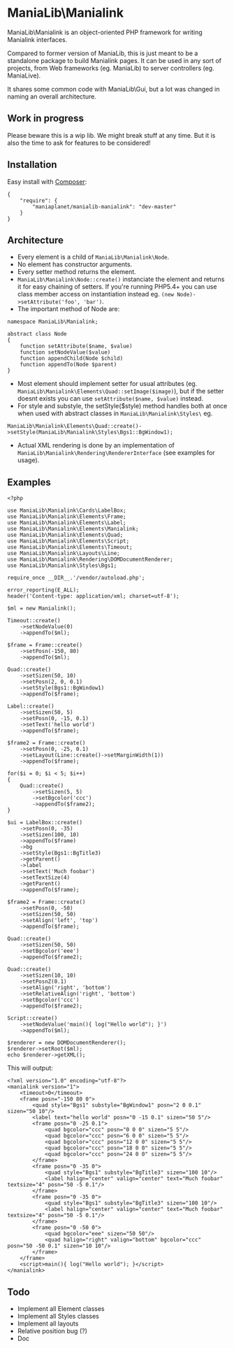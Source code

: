 ManiaLib\Manialink
===================================================

ManiaLib\Manialink is an object-oriented PHP framework for writing Manialink interfaces.

Compared to former version of ManiaLib, this is just meant to be a standalone package to build Manialink pages.
It can be used in any sort of projects, from Web frameworks (eg. ManiaLib) to server controllers (eg. ManiaLive).

It shares some common code with ManiaLib\Gui, but a lot was changed in naming an overall architecture.

Work in progress
-----------------------------

Please beware this is a wip lib. We might break stuff at any time. But it is also the time to ask for features to be considered!

Installation
-----------------------------

Easy install with [Composer](https://getcomposer.org/):

```
{
	"require": {
        "maniaplanet/manialib-manialink": "dev-master"
    }
}
```

Architecture
-----------------------------

 * Every element is a child of `ManiaLib\Manialink\Node`.
 * No element has constructor arguments.
 * Every setter method returns the element.
 * `ManiaLib\Manialink\Node::create()` instanciate the element and returns it for easy chaining of setters. If you're running PHP5.4+ you can use class member access on instantiation instead eg. `(new Node)->setAttribute('foo', 'bar')`.
 * The important method of Node are:

```
namespace ManiaLib\Manialink;

abstract class Node
{
	function setAttribute($name, $value)
	function setNodeValue($value)
	function appendChild(Node $child)
	function appendTo(Node $parent)
}
```

 * Most element should implement setter for usual attributes (eg. `ManiaLib\Manialink\Elements\Quad::setImage($image)`), but if the setter doesnt exists you can use `setAttribute($name, $value)` instead.
 * For style and substyle, the setStyle($style) method handles both at once when used with abstract classes in `ManiaLib\Manialink\Styles\` eg.
```
ManiaLib\Manialink\Elements\Quad::create()->setStyle(ManiaLib\Manialink\Styles\Bgs1::BgWindow1);
```
 * Actual XML rendering is done by an implementation of `ManiaLib\Manialink\Rendering\RendererInterface` (see examples for usage).

Examples
-----------------------------

```
<?php

use ManiaLib\Manialink\Cards\LabelBox;
use ManiaLib\Manialink\Elements\Frame;
use ManiaLib\Manialink\Elements\Label;
use ManiaLib\Manialink\Elements\Manialink;
use ManiaLib\Manialink\Elements\Quad;
use ManiaLib\Manialink\Elements\Script;
use ManiaLib\Manialink\Elements\Timeout;
use ManiaLib\Manialink\Layouts\Line;
use ManiaLib\Manialink\Rendering\DOMDocumentRenderer;
use ManiaLib\Manialink\Styles\Bgs1;

require_once __DIR__.'/vendor/autoload.php';

error_reporting(E_ALL);
header('Content-type: application/xml; charset=utf-8');

$ml = new Manialink();

Timeout::create()
	->setNodeValue(0)
	->appendTo($ml);

$frame = Frame::create()
	->setPosn(-150, 80)
	->appendTo($ml);

Quad::create()
	->setSizen(50, 10)
	->setPosn(2, 0, 0.1)
	->setStyle(Bgs1::BgWindow1)
	->appendTo($frame);

Label::create()
	->setSizen(50, 5)
	->setPosn(0, -15, 0.1)
	->setText('hello world')
	->appendTo($frame);

$frame2 = Frame::create()
	->setPosn(0, -25, 0.1)
	->setLayout(Line::create()->setMarginWidth(1))
	->appendTo($frame);

for($i = 0; $i < 5; $i++)
{
	Quad::create()
		->setSizen(5, 5)
		->setBgcolor('ccc')
		->appendTo($frame2);
}

$ui = LabelBox::create()
	->setPosn(0, -35)
	->setSizen(100, 10)
	->appendTo($frame)
	->bg
	->setStyle(Bgs1::BgTitle3)
	->getParent()
	->label
	->setText('Much foobar')
	->setTextSize(4)
	->getParent()
	->appendTo($frame);

$frame2 = Frame::create()
	->setPosn(0, -50)
	->setSizen(50, 50)
	->setAlign('left', 'top')
	->appendTo($frame);

Quad::create()
	->setSizen(50, 50)
	->setBgcolor('eee')
	->appendTo($frame2);

Quad::create()
	->setSizen(10, 10)
	->setPosnZ(0.1)
	->setAlign('right', 'bottom')
	->setRelativeAlign('right', 'bottom')
	->setBgcolor('ccc')
	->appendTo($frame2);

Script::create()
	->setNodeValue('main(){ log("Hello world"); }')
	->appendTo($ml);

$renderer = new DOMDocumentRenderer();
$renderer->setRoot($ml);
echo $renderer->getXML();

```

This will output:

```
<?xml version="1.0" encoding="utf-8"?>
<manialink version="1">
	<timeout>0</timeout>
	<frame posn="-150 80 0">
		<quad style="Bgs1" substyle="BgWindow1" posn="2 0 0.1" sizen="50 10"/>
		<label text="hello world" posn="0 -15 0.1" sizen="50 5"/>
		<frame posn="0 -25 0.1">
			<quad bgcolor="ccc" posn="0 0 0" sizen="5 5"/>
			<quad bgcolor="ccc" posn="6 0 0" sizen="5 5"/>
			<quad bgcolor="ccc" posn="12 0 0" sizen="5 5"/>
			<quad bgcolor="ccc" posn="18 0 0" sizen="5 5"/>
			<quad bgcolor="ccc" posn="24 0 0" sizen="5 5"/>
		</frame>
		<frame posn="0 -35 0">
			<quad style="Bgs1" substyle="BgTitle3" sizen="100 10"/>
			<label halign="center" valign="center" text="Much foobar" textsize="4" posn="50 -5 0.1"/>
		</frame>
		<frame posn="0 -35 0">
			<quad style="Bgs1" substyle="BgTitle3" sizen="100 10"/>
			<label halign="center" valign="center" text="Much foobar" textsize="4" posn="50 -5 0.1"/>
		</frame>
		<frame posn="0 -50 0">
			<quad bgcolor="eee" sizen="50 50"/>
			<quad halign="right" valign="bottom" bgcolor="ccc" posn="50 -50 0.1" sizen="10 10"/>
		</frame>
	</frame>
	<script>main(){ log("Hello world"); }</script>
</manialink>
```

Todo
-----------------------------
 * Implement all Element classes
 * Implement all Styles classes
 * Implement all layouts
 * Relative position bug (?)
 * Doc